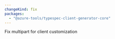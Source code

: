 ```yaml
---
changeKind: fix
packages:
  - "@azure-tools/typespec-client-generator-core"
---
```


Fix multipart for client customization